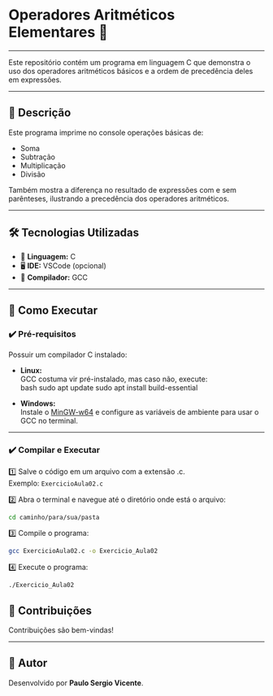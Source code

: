 # Operadores Aritméticos Elementares 🧮

---

Este repositório contém um programa em linguagem C que demonstra o uso dos operadores aritméticos básicos e a ordem de precedência deles em expressões.

---

## 📜 Descrição

Este programa imprime no console operações básicas de:

- Soma
- Subtração
- Multiplicação
- Divisão

Também mostra a diferença no resultado de expressões com e sem parênteses, ilustrando a precedência dos operadores aritméticos.

---

## 🛠️ Tecnologias Utilizadas

- 🧠 **Linguagem:** C
- 🖥️ **IDE:** VSCode (opcional)
- 🔧 **Compilador:** GCC

---

## 🚀 Como Executar

### ✔️ Pré-requisitos

Possuir um compilador C instalado:

- **Linux:**  
GCC costuma vir pré-instalado, mas caso não, execute:  
bash
sudo apt update
sudo apt install build-essential


- **Windows:**  
Instale o [MinGW-w64](https://www.mingw-w64.org/) e configure as variáveis de ambiente para usar o GCC no terminal.

---

### ✔️ Compilar e Executar

1️⃣ Salve o código em um arquivo com a extensão .c.  
Exemplo: ```ExercicioAula02.c```

2️⃣ Abra o terminal e navegue até o diretório onde está o arquivo:  
```bash
cd caminho/para/sua/pasta
```


3️⃣ Compile o programa:  
```bash
gcc ExercicioAula02.c -o Exercicio_Aula02
```


4️⃣ Execute o programa:  
```bash
./Exercicio_Aula02
```


## 🤝 Contribuições

Contribuições são bem-vindas!  

---

## 🙌 Autor

Desenvolvido por **Paulo Sergio Vicente**. 
